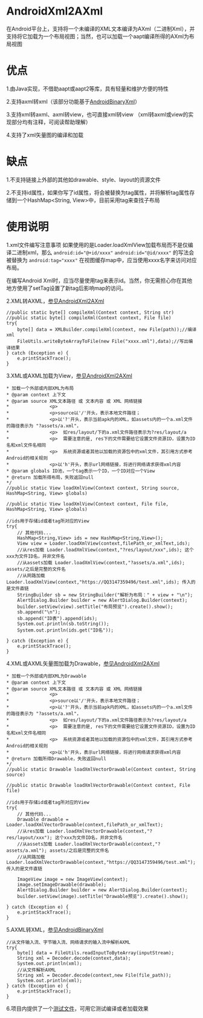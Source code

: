 # AndroidXml2AXml
在Android平台上，支持将一个未编译的XML文本编译为AXml（二进制Xml），并支持将它加载为一个布局视图；当然，也可以加载一个aapt编译所得的AXml为布局视图

# 优点
1.由Java实现，不借助aapt或aapt2等库，具有轻量和维护方便的特性

2.支持axml转xml（该部分功能基于[AndroidBinaryXml](https://github.com/senswrong/AndroidBinaryXml)）

3.支持xml转axml、axml转view，也可直接xml转view
（xml转axml或view的实现部分均有注释，可阅读帮助理解）

4.支持了xml矢量图的编译和加载

# 缺点
1.不支持链接上外部的其他如drawable、style、layout的资源文件

2.不支持id属性，如果你写了id属性，将会被替换为tag属性，并将解析tag属性存储到一个HashMap<String, View>中，目前采用tag来查找子布局

# 使用说明
1.xml文件编写注意事项
如果使用的是Loader.loadXmlView加载布局而不是仅编译二进制xml，那么
`android:id="@+id/xxxx"`
`android:id="@id/xxxx"`
的写法会被替换为
`android:tag="xxxx"`
在视图缓存map中，应当使用xxxx名字来访问对应布局。

在编写Android Xml时，应当尽量使用tag来表示id。当然，你无需担心你在其他地方使用了setTag设置了新tag后影响map的访问。

2.XML转AXML，[参见AndroidXml2AXml](https://github.com/JealousCat/AndroidXml2AXml)
```
//public static byte[] compileXml(Context context, String str)
//public static byte[] compileXml(Context context, File file)
try{
    byte[] data = XMLBuilder.compileXml(context, new File(path));//编译xml
    FileUtils.writeByteArrayToFile(new File("xxxx.xml"),data);//写出编译结果
} catch (Exception e) {
    e.printStackTrace();
}
```

3.XML或AXML加载为View，[参见AndroidXml2AXml](https://github.com/JealousCat/AndroidXml2AXml)
```/**
* 加载一个外部或内部XML为布局
* @param context 上下文
* @param source XML文本路径 或 文本内容 或 XML 网络链接
*               <p>
*               <p>source以'/'开头，表示本地文件路径；
*               <p>以'?'开头，表示当前apk内的XML，如assets内的一个a.xml文件的路径表示为 "?assets/a.xml"，
*               <p>  如res/layout/下的a.xml文件路径表示为?res/layout/a
*               <p>  需要注意的是, res下的文件需要给它设置文件资源ID，设置为ID名和xml文件名相同
*               <p>  系统资源或者其他以加载的资源包中的xml文件，其引用方式参考Android的相关规则
*               <p>以'h'开头，表示url网络链接，将进行网络请求获得xml内容
* @param globals ID池，一个tag表示一个ID，一个ID对应一个View
* @return 加载所得布局，失败返回null
*/
//public static View loadXmlView(Context context, String source, HashMap<String, View> globals)

//public static View loadXmlView(Context context, File file, HashMap<String, View> globals)

//ids用于存储id或者tag所对应的View
try{
    // 其他代码...
    HashMap<String,View> ids = new HashMap<String,View>();
    View view = Loader.loadXmlView(context,filePath_or_xmlText,ids);
    //从res加载 Loader.loadXmlView(context,"?res/layout/xxx",ids); 这个xxx为文件ID名，并非文件名
    //从assets加载 Loader.loadXmlView(context,"?assets/a.xml",ids); assets/之后是完整的文件名
    //从网路加载 Loader.loadXmlView(context,"https://QQ3147359496/test.xml",ids); 传入的是文件直链
    StringBuilder sb = new StringBuilder("解析为布局：" + view + "\n");
    AlertDialog.Builder builder = new AlertDialog.Builder(context);
    builder.setView(view).setTitle("布局预览").create().show();
    sb.append("\n");
    sb.append("ID表").append(ids);
    System.out.println(sb.toString());
    System.out.println(ids.get("ID名"));
    
} catch (Exception e) {
    e.printStackTrace();
}
```


4.XML或AXML矢量图加载为Drawable，[参见AndroidXml2AXml](https://github.com/JealousCat/AndroidXml2AXml)
```/**
* 加载一个外部或内部XML为Drawable
* @param context 上下文
* @param source XML文本路径 或 文本内容 或 XML 网络链接
*               <p>
*               <p>source以'/'开头，表示本地文件路径；
*               <p>以'?'开头，表示当前apk内的XML，如assets内的一个a.xml文件的路径表示为 "?assets/a.xml"，
*               <p>  如res/layout/下的a.xml文件路径表示为?res/layout/a
*               <p>  需要注意的是, res下的文件需要给它设置文件资源ID，设置为ID名和xml文件名相同
*               <p>  系统资源或者其他以加载的资源包中的xml文件，其引用方式参考Android的相关规则
*               <p>以'h'开头，表示url网络链接，将进行网络请求获得xml内容
* @return 加载所得Drawable，失败返回null
*/
//public static Drawable loadXmlVectorDrawable(Context context, String source)

//public static Drawable loadXmlVectorDrawable(Context context, File file)

//ids用于存储id或者tag所对应的View
try{
    // 其他代码...
    Drawable drawable = Loader.loadXmlVectorDrawable(context,filePath_or_xmlText);
    //从res加载 Loader.loadXmlVectorDrawable(context,"?res/layout/xxx"); 这个xxx为文件ID名，并非文件名
    //从assets加载 Loader.loadXmlVectorDrawable(context,"?assets/a.xml"); assets/之后是完整的文件名
    //从网路加载 Loader.loadXmlVectorDrawable(context,"https://QQ3147359496/test.xml"); 传入的是文件直链

    ImageView image = new ImageView(context);
    image.setImageDrawable(drawable);
    AlertDialog.Builder builder = new AlertDialog.Builder(context);
    builder.setView(image).setTitle("Drawable预览").create().show();
    
} catch (Exception e) {
    e.printStackTrace();
}
```

5.AXML转XML，[参见AndroidBinaryXml](https://github.com/senswrong/AndroidBinaryXml)

```
//从文件输入流、字节输入流、网络请求的输入流中解析AXML
try{
    byte[] data = FileUtils.readInputToByteArray(inputStream);
    String xml = Decoder.decode(context,data);
    System.out.println(xml);
    //从文件解析AXML
    String xml = Decoder.decode(context,new File(file_path));
    System.out.println(xml);
} catch (Exception e) {
    e.printStackTrace();
}
```

6.项目内提供了一个[测试文件](https://github.com/JealousCat/AndroidXml2AXml/test.xml)，可用它测试编译或者加载效果

